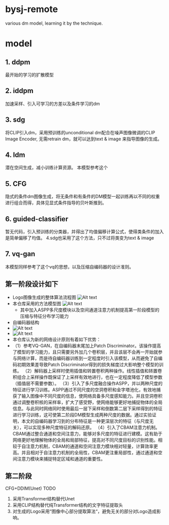 # bysj-remote
various dm model, learning it by the technique.

# model

## 1. ddpm
最开始的学习的扩散模型
## 2. iddpm
加速采样、引入可学习的方差以及条件学习的dm
## 3. sdg
将CLIP引入dm，采用预训练的unconditional dm配合在噪声图像微调的CLIP Image Encoder,
无需retrain dm，就可以达到text & image 来指导图像的生成。
## 4. ldm
潜在空间生成，减小训练计算资源。
本模型参考这个
## 5. CFG
隐式的条件dm图像生成，将无条件和有条件的DM模型一起训练再以不同的权重进行组合而得，具体见显式条件指导的贝叶斯推到。
## 6. guided-classifier
暂无代码，引入预训练的分类器，并得出了均值偏移计算公式，使得类条件的加入是简单偏移了均值。
4.sdg也采用了这个方法，只不过将类变为text & image

## 7. vq-gan
本模型同样参考了这个vq的思想，以及压缩自编码器的设计准则。

## 第一阶段设计如下
* Logo图像生成的整体算法流程图
![Alt text](image.png)
* 本仓库采用的方法模型图
![Alt text](image-1.png)
  * 其中加入ASPP多尺度模块以及空间通道注意力机制提高第一阶段模型的压缩与特征分布学习能力
* 自编码器结构
* ![Alt text](image-2.png)
* ![Alt text](image-3.png)
* 本仓库认为新的网络设计原则有着如下优势：
* （1）参考VQ-GAN，在自编码器末尾加上Patch Discriminator。该操作提高了模型的学习能力，且只需要另外加几个卷积层，并且该层不会再一开始就参与网络计算，而是待自编码器训练到一定程度时引入该模型，从而避免了自编码初期效果差导致Patch Discriminator得到的损失梯度过大影响整个模型的训练。
（2）解码器上采样时使用插值和转置卷积两种操作。线性插值和转置卷积组合上采样操作既保证了上采样有效地进行，也在一定程度降低了模型参数（插值层不需要参数）。
（3）引入了多尺度融合操作ASPP，并以两种尺度的特征进行学习训练。ASPP通过不同尺度的空洞卷积和金字塔池化，有效地捕获了输入图像中不同尺度的信息，使网络具备多尺度感知能力。并且空洞卷积通过调整卷积核的采样率，扩大了感受野，使网络能够更好地捕捉物体的全局信息。与此同时网络同时使用最后一层下采样和倒数第二层下采样得到的特征进行学习训练，这可使第二阶段DM模型生成两种尺度的数据。通过实验证明，本文的自编码器学习到的分布特征是一种更深层次的特征（与尺度无关），可以实现多种尺度特征的解码还原。
（4）引入了CBAM注意力机制。CBAM通过整合通道和空间注意力，能够对多尺度的特征进行建模。这有助于网络更好地理解物体的全局和局部特征，提高对不同尺度目标的识别性能。相较于自注意力机制，CBAM的通道和空间注意力模块相对轻量，计算效率更高。并且相对于自注意力机制的全局性，CBAM更注重局部性，通过通道和空间注意力模块来捕捉特定区域和通道的重要性。

## 第二阶段
CFG+DDIM(Unet)
TODO
1. 采用Transformer结构替代Unet
2. 采用CLIP结构替代纯Transformer结构的文字特征提取头
3. 对生成的Logo采用“图像中心部分提取算法“，避免无关的部分对Logo造成影响。
